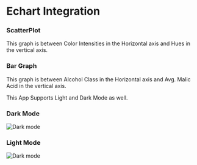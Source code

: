 # Echart Integration

### ScatterPlot 
This graph is between Color Intensities in the Horizontal axis and Hues in the vertical axis.

### Bar Graph
This graph is between Alcohol Class in the Horizontal axis and Avg. Malic Acid in the vertical axis.

This App Supports Light and Dark Mode as well.
### Dark Mode
![Dark mode](https://firebasestorage.googleapis.com/v0/b/ui-components-65114.appspot.com/o/Screenshot%202022-11-06%20at%202.18.07%20PM.png?alt=media&token=ead3fce7-d6e1-4b49-9f0b-b9a3aae87302)

### Light Mode
![Dark mode](https://firebasestorage.googleapis.com/v0/b/ui-components-65114.appspot.com/o/Screenshot%202022-11-06%20at%202.19.30%20PM.png?alt=media&token=84703585-19b9-4353-af5f-543dc2add5ae)